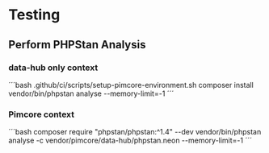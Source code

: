 # Testing

## Perform PHPStan Analysis

### data-hub only context

´´´bash
.github/ci/scripts/setup-pimcore-environment.sh
composer install
vendor/bin/phpstan analyse --memory-limit=-1
´´´

### Pimcore context

´´´bash
composer require "phpstan/phpstan:^1.4" --dev
vendor/bin/phpstan analyse -c vendor/pimcore/data-hub/phpstan.neon --memory-limit=-1
´´´
